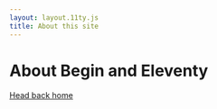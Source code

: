 ```yaml
---
layout: layout.11ty.js
title: About this site
---
```


# About Begin and Eleventy

[Head back home](/)
